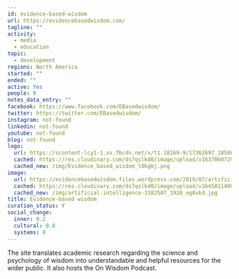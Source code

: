 ```yaml
---
id: evidence-based-wisdom
url: https://evidencebasedwisdom.com/
tagline: ""
activity:
  - media
  - education
topic:
  - development
regions: North America
started: ""
ended: ""
active: Yes
people: 0
notes_data_entry: ""
facebook: https://www.facebook.com/EBasedwisdom/
twitter: https://twitter.com/EBasedwisdom/
instagram: not-found
linkedin: not-found
youtube: not-found
blog: not-found
logo:
  url: https://scontent-lcy1-1.xx.fbcdn.net/v/t1.18169-9/17362697_185868608577871_8740154654562142983_n.png?_nc_cat=105&ccb=1-5&_nc_sid=09cbfe&_nc_ohc=qSB_t51aPfAAX_l7wuK&_nc_ht=scontent-lcy1-1.xx&oh=ffb21390bb2b3a497cbb3b60bfe056e7&oe=61B928C2
  cached: https://res.cloudinary.com/ds7qslkd0/image/upload/v1637060729/Ecosystem%20Mapping/Evidence_based_wisdom_l0kgbj.png
  cached_new: /img/Evidence_based_wisdom_l0kgbj.png
image:
  url: https://evidencebasedwisdom.files.wordpress.com/2019/07/artificial-intelligence-3382507_1920.jpg
  cached: https://res.cloudinary.com/ds7qslkd0/image/upload/v1645011400/Ecosystem%20Mapping/artificial-intelligence-3382507_1920_og8vkd.jpg
  cached_new: /img/artificial-intelligence-3382507_1920_og8vkd.jpg
title: Evidence-based wisdom
curation_status: Y
social_change:
  inner: 0.2
  cultural: 0.8
  systems: 0
---
```


The site translates academic research regarding the science and psychology of wisdom into understandable and helpful resources for the wider public. It also hosts the On Wisdom Podcast.
